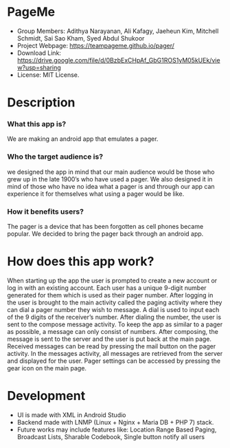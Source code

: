 # PageMe
* 	Group Members: Adithya Narayanan, Ali Kafagy, Jaeheun Kim, Mitchell Schmidt, Sai Sao Kham, Syed Abdul Shukoor
*   Project Webpage: https://teampageme.github.io/pager/
*   Download Link: https://drive.google.com/file/d/0BzbExCHpAf_GbG1ROS1yM05kUEk/view?usp=sharing
* 	License: MIT License.

#	Description

### What this app is?
We are making an android app that emulates a pager. 
### 	Who the target audience is?
we designed the app in mind that our main audience would be those who grew up in the late 1900’s who have used a pager. 
We also designed it in mind of those who have no idea what a pager is and through our app can experience it for themselves what using a pager would be like. 
###	How it benefits users?
The pager is a device that has been forgotten as cell phones became popular. We decided to bring the pager back through an android app.

# How does this app work?

When starting up the app the user is prompted to create a new account or log in with an existing account. 
Each user has a unique 9-digit number generated for them which is used as their pager number.
After logging in the user is brought to the main activity called the paging activity where they can dial a pager number they wish to message.
A dial is used to input each of the 9 digits of the receiver’s number.
After dialing the number, the user is sent to the compose message activity.
To keep the app as similar to a pager as possible, a message can only consist of numbers.
After composing, the message is sent to the server and the user is put back at the main page.
Received messages can be read by pressing the mail button on the pager activity.
In the messages activity, all messages are retrieved from the server and displayed for the user.
Pager settings can be accessed by pressing the gear icon on the main page.

#	Development
* 	UI is made with XML in Android Studio
* 	Backend made with LNMP (Linux + Nginx + Maria DB + PHP 7) stack.
* 	Future works may include features like:
                Location Range Based Paging,
                Broadcast Lists,
                Sharable Codebook,
                Single button notify all users
        
